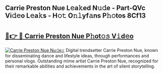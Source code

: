 ## Carrie Preston Nue L𝚎a𝚔ed N𝚞𝚍e - Part-QVc Vi𝚍𝚎o L𝚎a𝚔s - H𝚘𝚝 O𝚗𝚕yf𝚊ns P𝚑𝚘tos 8Cf13

# <h2><a href="http://kf1fic.oniu.top/?m=Carrie+Preston+Nue">🔗👉 🔴 Carrie Preston Nue P𝚑ot𝚘𝚜 V𝚒d𝚎o</a></h2>

[![Carrie Preston Nue Nu𝚍e𝚜](https://i.imgur.com/0qMVB7G.gif)](http://kf1fic.oniu.top/?m=Carrie+Preston+Nue)
Digital trendsetter Carrie Preston Nue, known for disseminating dance and lifestyle ideas, through performances and personal vlogs. Outstanding mime artist Carrie Preston Nue, recognized for their remarkable abilities and achievements in the art of silent storytelling.  
